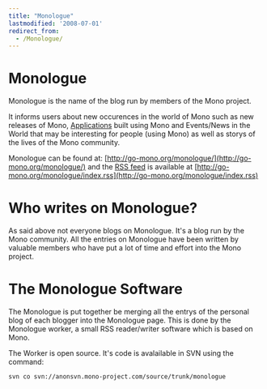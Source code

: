 ```yaml
---
title: "Monologue"
lastmodified: '2008-07-01'
redirect_from:
  - /Monologue/
---
```


Monologue
=========

Monologue is the name of the blog run by members of the Mono project.

It informs users about new occurences in the world of Mono such as new releases of Mono, [Applications](/Software "Software") built using Mono and Events/News in the World that may be interesting for people (using Mono) as well as storys of the lives of the Mono community.

Monologue can be found at: [http://go-mono.org/monologue/](http://go-mono.org/monologue/) and the [RSS feed](http://en.wikipedia.org/wiki/RSS_%28file_format%29) is available at [http://go-mono.org/monologue/index.rss](http://go-mono.org/monologue/index.rss)

Who writes on Monologue?
========================

As said above not everyone blogs on Monologue. It's a blog run by the Mono community. All the entries on Monologue have been written by valuable members who have put a lot of time and effort into the Mono project.

The Monologue Software
======================

The Monologue is put together be merging all the entrys of the personal blog of each blogger into the Monologue page. This is done by the Monologue worker, a small RSS reader/writer software which is based on Mono.

The Worker is open source. It's code is avalailable in SVN using the command:

    svn co svn://anonsvn.mono-project.com/source/trunk/monologue

